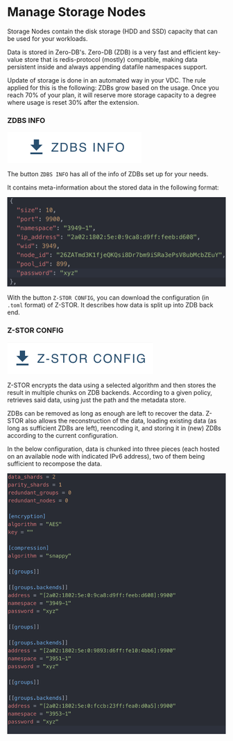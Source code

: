 # Manage Storage Nodes

Storage Nodes contain the disk storage (HDD and SSD) capacity that can be used for your workloads. 

Data is stored in Zero-DB's. Zero-DB (ZDB) is a very fast and efficient key-value store that is redis-protocol (mostly) compatible, making data persistent inside and always appending datafile namespaces support.

Update of storage is done in an automated way in your VDC. 
The rule applied for this is the following: ZDBs grow based on the usage. Once you reach 70% of your plan, it will reserve more storage capacity to a degree where usage is reset 30% after the extension. 

### ZDBS INFO

![](img/evdc_k8s_storage_zdbs_button.png ':size=400')

The button `ZDBS INFO` has all of the info of ZDBs set up for your needs. 

It contains meta-information about the stored data in the following format: 

![](img/evdc_k8s_storage_zdb.png ':size=400')

With the button `Z-STOR CONFIG`, you can download the configuration (in `.toml` format) of Z-STOR. It describes how data is split up into ZDB back end. 

### Z-STOR CONFIG 

![](img/evdc_k8s_storage_zstor_config_button.png ':size=200')

Z-STOR encrypts the data using a selected algorithm and then stores the result in multiple chunks on ZDB backends. According to a given policy, retrieves said data, using just the path and the metadata store.

ZDBs can be removed as long as enough are left to recover the data.
Z-STOR also allows the reconstruction of the data, loading existing data (as long as sufficient ZDBs are left), reencoding it, and storing it in (new) ZDBs according to the current configuration.

In the below configuration, data is chunked into three pieces (each hosted on an available node with indicated IPv6 address), two of them being sufficient to recompose the data. 

![](img/evdc_k8s_storage_zstor_config2.png ':size=400')
